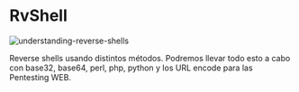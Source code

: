 # RvShell

![understanding-reverse-shells](https://user-images.githubusercontent.com/92258683/170682582-abf9da46-1a63-493e-bdd0-ca5dfc17ba4a.jpg)


Reverse shells usando distintos métodos. Podremos llevar todo esto a cabo con base32, base64, perl, php, python y los URL encode para las Pentesting WEB.
